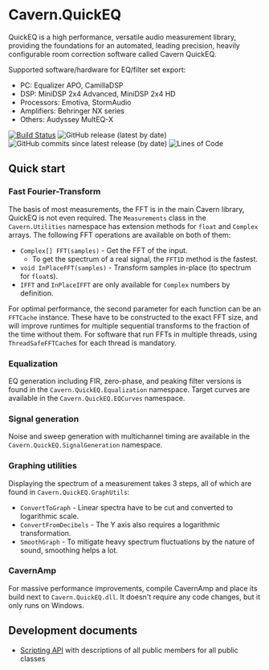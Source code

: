 # Cavern.QuickEQ
QuickEQ is a high performance, versatile audio measurement library, providing
the foundations for an automated, leading precision, heavily configurable
room correction software called Cavern QuickEQ.

Supported software/hardware for EQ/filter set export:
* PC: Equalizer APO, CamillaDSP
* DSP: MiniDSP 2x4 Advanced, MiniDSP 2x4 HD
* Processors: Emotiva, StormAudio
* Amplifiers: Behringer NX series
* Others: Audyssey MultEQ-X 

[![Build Status](https://api.travis-ci.com/VoidXH/Cavern.svg?branch=master)](https://app.travis-ci.com/VoidXH/Cavern)
![GitHub release (latest by date)](https://img.shields.io/github/v/release/VoidXH/Cavern)
![GitHub commits since latest release (by date)](https://img.shields.io/github/commits-since/VoidXH/Cavern/latest)
![Lines of Code](https://img.shields.io/tokei/lines/github/VoidXH/Cavern "Lines of Code")

## Quick start
### Fast Fourier-Transform
The basis of most measurements, the FFT is in the main Cavern library, QuickEQ
is not even required. The `Measurements` class in the `Cavern.Utilities`
namespace has extension methods for `float` and `Complex` arrays. The following
FFT operations are available on both of them:
* `Complex[] FFT(samples)` - Get the FFT of the input.
  * To get the spectrum of a real signal, the `FFT1D` method is the fastest.
* `void InPlaceFFT(samples)` - Transform samples in-place (to spectrum for `float`s).
* `IFFT` and `InPlaceIFFT` are only available for `Complex` numbers by definition.

For optimal performance, the second parameter for each function can be an
`FFTCache` instance. These have to be constructed to the exact FFT size, and
will improve runtimes for multiple sequential transforms to the fraction of the
time without them. For software that run FFTs in multiple threads, using
`ThreadSafeFFTCache`s for each thread is mandatory.

### Equalization
EQ generation including FIR, zero-phase, and peaking filter versions is found in
the `Cavern.QuickEQ.Equalization` namespace. Target curves are available in the
`Cavern.QuickEQ.EQCurves` namespace.

### Signal generation
Noise and sweep generation with multichannel timing are available in the
`Cavern.QuickEQ.SignalGeneration` namespace.

### Graphing utilities
Displaying the spectrum of a measurement takes 3 steps, all of which are found
in `Cavern.QuickEQ.GraphUtils`:
* `ConvertToGraph` - Linear spectra have to be cut and converted to logarithmic scale.
* `ConvertFromDecibels` - The Y axis also requires a logarithmic transformation.
* `SmoothGraph` - To mitigate heavy spectrum fluctuations by the nature of sound, smoothing helps a lot.

### CavernAmp
For massive performance improvements, compile CavernAmp and place its build next
to `Cavern.QuickEQ.dll`. It doesn't require any code changes, but it only runs
on Windows.

## Development documents
* [Scripting API](http://cavern.sbence.hu/cavern/doc.php?if=api/index) with descriptions of all public members for all public classes
